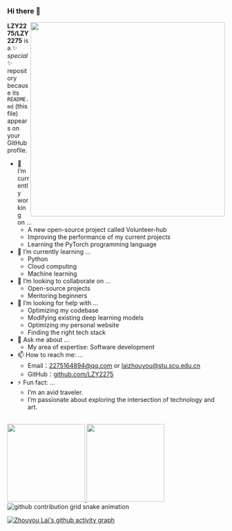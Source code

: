 ### Hi there 👋
<img align='right' src="https://github.com/lzy2275/lzy2275/assets/103497254/77ec236d-96b9-4d49-91dd-5483703eb71d" width="450">


**LZY2275/LZY2275** is a ✨ _special_ ✨ repository because its `README.md` (this file) appears on your GitHub profile.

- 🔭 I’m currently working on ...
  - A new open-source project called Volunteer-hub
  - Improving the performance of my current projects
  - Learning the PyTorch programming language
- 🌱 I’m currently learning ...
  - Python
  - Cloud computing
  - Machine learning
- 👯 I’m looking to collaborate on ...
  - Open-source projects
  - Mentoring beginners
- 🤔 I’m looking for help with ...
  - Optimizing my codebase
  - Modifying existing deep learning models
  - Optimizing my personal website
  - Finding the right tech stack
- 💬 Ask me about ...
  - My area of expertise: Software development
- 📫 How to reach me: ...
  - Email：2275164894@qq.com or laizhouyou@stu.scu.edu.cn
  - GitHub：[github.com/LZY2275](https://github.com/LZY2275/LZY2275)
- ⚡ Fun fact: ...
  - I’m an avid traveler.
  - I’m passionate about exploring the intersection of technology and art.

<br/>
<a href="https://github.com/lzy2275">
  <img height="180em" src="https://github-readme-stats.vercel.app/api?username=lzy2275&include_all_commits=true&hide=issues&count_private=true&show_icons=true&rank_icon=github&bg_color=45,8ecda7,839ece&title_color=fff&text_color=fff&icon_color=fff" />
  <img height="180em" src="https://github-readme-stats.vercel.app/api/top-langs/?username=lzy2275&show_icons=true&layout=compact&bg_color=45,839ece,8ecda7&title_color=fff&text_color=fff&icon_color=fff" />
</a>
<br/>
<picture>
  <source media="(prefers-color-scheme: dark)" srcset="https://raw.githubusercontent.com/lzy2275/lzy2275/output/github-contribution-grid-snake-dark.svg">
  <source media="(prefers-color-scheme: light)" srcset="https://raw.githubusercontent.com/lzy2275/lzy2275/output/github-contribution-grid-snake.svg">
  <img alt="github contribution grid snake animation" src="https://raw.githubusercontent.com/lzy2275/lzy2275/output/github-contribution-grid-snake.svg">
</picture>
<br/>


[![Zhouyou Lai's github activity graph](https://github-readme-activity-graph.vercel.app/graph?username=lzy2275&theme=github-compact)](https://github.com/ashutosh00710/github-readme-activity-graph)
